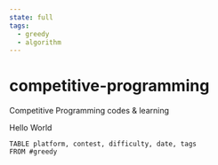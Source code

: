 ```yaml
---
state: full
tags:
  - greedy
  - algorithm
---
```

# competitive-programming
Competitive Programming codes &amp; learning


Hello World

```dataview
TABLE platform, contest, difficulty, date, tags
FROM #greedy 
```

